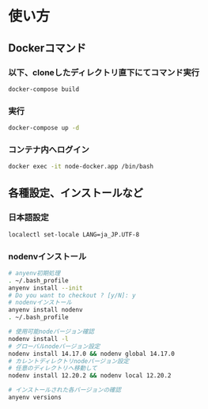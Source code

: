 # 使い方

## Dockerコマンド

### 以下、cloneしたディレクトリ直下にてコマンド実行

```bash
docker-compose build
```

### 実行

```bash
docker-compose up -d
```

### コンテナ内へログイン

```bash
docker exec -it node-docker.app /bin/bash
```

## 各種設定、インストールなど

### 日本語設定

```bash
localectl set-locale LANG=ja_JP.UTF-8
```

### nodenvインストール

```bash
# anyenv初期処理
. ~/.bash_profile
anyenv install --init
# Do you want to checkout ? [y/N]: y
# nodenvインストール
anyenv install nodenv
. ~/.bash_profile

# 使用可能nodeバージョン確認
nodenv install -l
# グローバルnodeバージョン設定
nodenv install 14.17.0 && nodenv global 14.17.0
# カレントディレクトリnodeバージョン設定
# 任意のディレクトリへ移動して
nodenv install 12.20.2 && nodenv local 12.20.2

# インストールされた各バージョンの確認
anyenv versions
```
